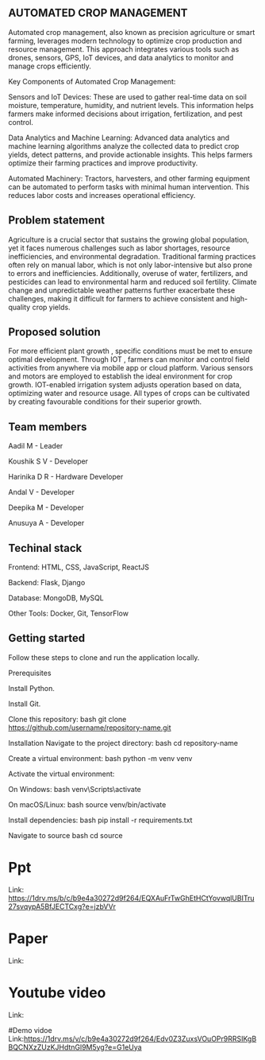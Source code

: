 
## AUTOMATED CROP MANAGEMENT 

Automated crop management, also known as precision agriculture or smart farming, leverages modern technology to optimize crop production and resource management. This approach integrates various tools such as drones, sensors, GPS, IoT devices, and data analytics to monitor and manage crops efficiently.

Key Components of Automated Crop Management:

Sensors and IoT Devices: These are used to gather real-time data on soil moisture, temperature, humidity, and nutrient levels. This information helps farmers make informed decisions about irrigation, fertilization, and pest control.

Data Analytics and Machine Learning: Advanced data analytics and machine learning algorithms analyze the collected data to predict crop yields, detect patterns, and provide actionable insights. This helps farmers optimize their farming practices and improve productivity.

Automated Machinery: Tractors, harvesters, and other farming equipment can be automated to perform tasks with minimal human intervention. This reduces labor costs and increases operational efficiency.

## Problem statement
Agriculture is a crucial sector that sustains the growing global population, yet it faces numerous challenges such as labor shortages, resource inefficiencies, and environmental degradation. Traditional farming practices often rely on manual labor, which is not only labor-intensive but also prone to errors and inefficiencies. Additionally, overuse of water, fertilizers, and pesticides can lead to environmental harm and reduced soil fertility. Climate change and unpredictable weather patterns further exacerbate these challenges, making it difficult for farmers to achieve consistent and high-quality crop yields.
## Proposed solution
For more efficient plant growth , specific conditions must be met to ensure optimal development.
Through IOT , farmers can monitor and  control field activities from anywhere via mobile app or cloud platform.
Various sensors and motors are employed to establish the ideal environment for crop growth.
IOT-enabled irrigation system adjusts operation based on data, optimizing water and resource usage.
 All types of crops can be cultivated by creating favourable conditions for their superior growth.

## Team members
Aadil M	- Leader

Koushik S V	- Developer

Harinika D R -	Hardware Developer

Andal V	- Developer

Deepika M	- Developer

Anusuya A	- Developer


## Techinal stack
Frontend: HTML, CSS, JavaScript, ReactJS

Backend: Flask, Django

Database: MongoDB, MySQL

Other Tools: Docker, Git, TensorFlow

## Getting started
Follow these steps to clone and run the application locally.

Prerequisites

Install Python.

Install Git.

Clone this repository: 
bash git clone https://github.com/username/repository-name.git

Installation
Navigate to the project directory: bash cd repository-name

Create a virtual environment: bash python -m venv venv

Activate the virtual environment:

On Windows: bash venv\Scripts\activate

On macOS/Linux: bash source venv/bin/activate

Install dependencies: bash pip install -r requirements.txt

Navigate to source bash cd source
# Ppt
Link: https://1drv.ms/b/c/b9e4a30272d9f264/EQXAuFrTwGhEtHCtYovwqlUBITru27svqypA5BfJECTCxg?e=jzbVVr


# Paper
Link:

# Youtube video
Link:

#Demo vidoe
Link:https://1drv.ms/v/c/b9e4a30272d9f264/Edv0Z3ZuxsVOuOPr9RRSIKgBBQCNXzZUzKJHdtnGl9M5yg?e=G1eUya
